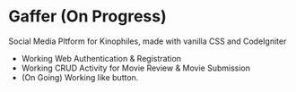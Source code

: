 # Gaffer (On Progress)

Social Media Pltform for Kinophiles, made with vanilla CSS and CodeIgniter

- Working Web Authentication & Registration
- Working CRUD Activity for Movie Review & Movie Submission
- (On Going) Working like button.
